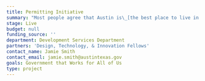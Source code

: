 ```yaml
---
title: Permitting Initiative
summary: "Most people agree that Austin is\_[the best place to live in the United States](http://realestate.usnews.com/places/rankings/best-places-to-live). Between Barton Springs, The University of Texas, and great queso, it’s hard to argue otherwise.\n\nWith all that love and attention comes growth.\_[The City of Austin](https://austintexas.gov/)\_works to ensure safe and sustainable development through a process of permitting and building inspections. In facilitating and regulating residential projects, the city also wants to help the people who live here participate in the city’s development and realize their home projects.\n\nTo make the permitting process more accessible and cohesive,\_[The Design, Technology, and Innovation Fellows](https://cityofaustin.github.io/innovation-fellows/)\_are teaming up with the\_[Development Services Department](http://austintexas.gov/department/development-services)\_to rethink the ways in which the public and city work together. Here’s a look at what we’re up to with The Permitting Initiative."
stage: Live
budget: null
funding_source: ''
department: Development Services Department
partners: 'Design, Technology, & Innovation Fellows'
contact_name: Jamie Smith
contact_email: jamie.smith@austintexas.gov
goals: Government that Works for All of Us
type: project
---
```


